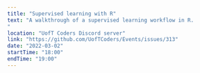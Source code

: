 ```yaml
---
title: "Supervised learning with R"
text: "A walkthrough of a supervised learning workflow in R.
"
location: "UofT Coders Discord server"
link: "https://github.com/UofTCoders/Events/issues/313"
date: "2022-03-02"
startTime: "18:00"
endTime: "19:00"
---
```

